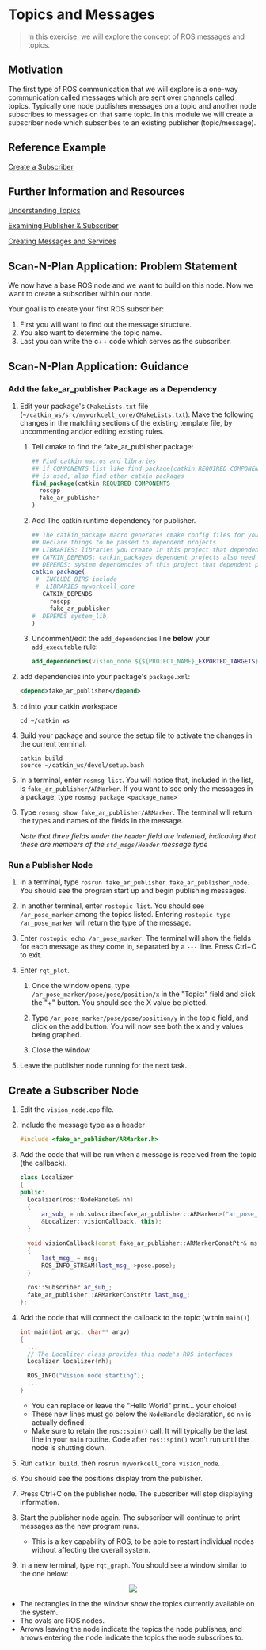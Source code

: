 # Topics and Messages
>In this exercise, we will explore the concept of ROS messages and topics.

## Motivation
The first type of ROS communication that we will explore is a one-way communication called messages which are sent over channels called topics. Typically one node publishes messages on a topic and another node subscribes to messages on that same topic. In this module we will create a subscriber node which subscribes to an existing publisher (topic/message).

## Reference Example

[Create a Subscriber](http://wiki.ros.org/ROS/Tutorials/WritingPublisherSubscriber%28c%2B%2B%29)

## Further Information and Resources

[Understanding Topics](http://wiki.ros.org/ROS/Tutorials/UnderstandingTopics)

[Examining Publisher & Subscriber](http://wiki.ros.org/ROS/Tutorials/ExaminingPublisherSubscriber)

[Creating Messages and Services](http://wiki.ros.org/ROS/Tutorials/CreatingMsgAndSrv)

## Scan-N-Plan Application: Problem Statement
We now have a base ROS node and we want to build on this node. Now we want to create a subscriber within our node.

Your goal is to create your first ROS subscriber:
  1. First you will want to find out the message structure.
  1. You also want to determine the topic name.
  1. Last you can write the c++ code which serves as the subscriber.

## Scan-N-Plan Application: Guidance
### Add the fake_ar_publisher Package as a Dependency

1. Edit your package's `CMakeLists.txt` file (`~/catkin_ws/src/myworkcell_core/CMakeLists.txt`).  Make the following changes in the matching sections of the existing template file, by uncommenting and/or editing existing rules.

   1. Tell cmake to find the fake_ar_publisher package:

      ``` cmake
      ## Find catkin macros and libraries
      ## if COMPONENTS list like find_package(catkin REQUIRED COMPONENTS xyz)
      ## is used, also find other catkin packages
      find_package(catkin REQUIRED COMPONENTS 
        roscpp 
        fake_ar_publisher
      )
      ```

   1. Add The catkin runtime dependency for publisher.

      ``` cmake
      ## The catkin_package macro generates cmake config files for your package
      ## Declare things to be passed to dependent projects
      ## LIBRARIES: libraries you create in this project that dependent projects also need
      ## CATKIN_DEPENDS: catkin_packages dependent projects also need
      ## DEPENDS: system dependencies of this project that dependent projects also need
      catkin_package(
       #  INCLUDE_DIRS include
       #  LIBRARIES myworkcell_core
         CATKIN_DEPENDS 
           roscpp 
           fake_ar_publisher
      #  DEPENDS system_lib
      )
      ```

   1. Uncomment/edit the `add_dependencies` line __below__ your `add_executable` rule:
      
      ``` cmake
      add_dependencies(vision_node ${${PROJECT_NAME}_EXPORTED_TARGETS} ${catkin_EXPORTED_TARGETS})
      ```

1. add dependencies into your package's `package.xml`:

   ```xml
   <depend>fake_ar_publisher</depend>
   ```

1. `cd` into your catkin workspace

   ```
   cd ~/catkin_ws
   ```

1. Build your package and source the setup file to activate the changes in the current terminal.

   ```
   catkin build
   source ~/catkin_ws/devel/setup.bash
   ```

1. In a terminal, enter `rosmsg list`.  You will notice that, included in the list, is `fake_ar_publisher/ARMarker`.  If you want to see only the messages in a package, type `rosmsg package <package_name>`

1. Type `rosmsg show fake_ar_publisher/ARMarker`.  The terminal will return the types and names of the fields in the message.

   *Note that three fields under the `header` field are indented, indicating that these are members of the `std_msgs/Header` message type*

### Run a Publisher Node

1. In a terminal, type `rosrun fake_ar_publisher fake_ar_publisher_node`. You should see the program start up and begin publishing messages.

1. In another terminal, enter `rostopic list`.  You should see `/ar_pose_marker` among the topics listed. Entering `rostopic type /ar_pose_marker` will return the type of the message.

1. Enter `rostopic echo /ar_pose_marker`. The terminal will show the fields for each message as they come in, separated by a `---` line.  Press Ctrl+C to exit.

1. Enter `rqt_plot`.

   1. Once the window opens, type `/ar_pose_marker/pose/pose/position/x` in the "Topic:" field and click the "+" button. You should see the X value be plotted.

   1. Type `/ar_pose_marker/pose/pose/position/y` in the topic field, and click on the add button.  You will now see both the x and y values being graphed.

   1. Close the window

1. Leave the publisher node running for the next task.

## Create a Subscriber Node
1. Edit the `vision_node.cpp` file.

1. Include the message type as a header

   ``` c++
   #include <fake_ar_publisher/ARMarker.h>
   ```

1. Add the code that will be run when a message is received from the topic (the callback). 

   ``` c++
   class Localizer
   {
   public:
     Localizer(ros::NodeHandle& nh)
     {
         ar_sub_ = nh.subscribe<fake_ar_publisher::ARMarker>("ar_pose_marker", 1, 
         &Localizer::visionCallback, this);
     }

     void visionCallback(const fake_ar_publisher::ARMarkerConstPtr& msg)
     {
         last_msg_ = msg;
         ROS_INFO_STREAM(last_msg_->pose.pose);
     }
  
     ros::Subscriber ar_sub_;
     fake_ar_publisher::ARMarkerConstPtr last_msg_;
   };
   ```

1. Add the code that will connect the callback to the topic (within `main()`)

   ``` c++
   int main(int argc, char** argv)
   {
     ...
     // The Localizer class provides this node's ROS interfaces
     Localizer localizer(nh);

     ROS_INFO("Vision node starting");
     ...
   }
   ```
 
   * You can replace or leave the "Hello World" print... your choice!
   * These new lines must go below the `NodeHandle` declaration, so `nh` is actually defined.
   * Make sure to retain the `ros::spin()` call.  It will typically be the last line in your `main` routine.  Code after `ros::spin()` won't run until the node is shutting down.

1. Run `catkin build`, then `rosrun myworkcell_core vision_node`.

1. You should see the positions display from the publisher.

1. Press Ctrl+C on the publisher node.  The subscriber will stop displaying information.

1. Start the publisher node again. The subscriber will continue to print messages as the new program runs.

   * This is a key capability of ROS, to be able to restart individual nodes without affecting the overall system.

1. In a new terminal, type `rqt_graph`. You should see a window similar to the one below:

<p align="center"><img src=../../_static/simple_rqt_graph.png/></p>

   * The rectangles in the the window show the topics currently available on the system.
   * The ovals are ROS nodes.
   * Arrows leaving the node indicate the topics the node publishes, and arrows entering the node indicate the topics the node subscribes to.


